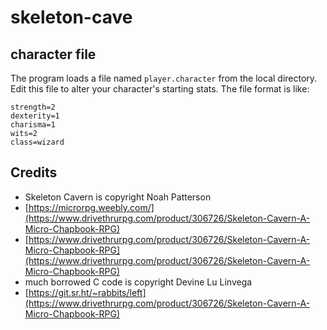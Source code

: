 # skeleton-cave

## character file

The program loads a file named `player.character` from the local directory.  Edit this file to alter your character's starting stats.  The file format is like:

```
strength=2
dexterity=1
charisma=1
wits=2
class=wizard
```

## Credits

* Skeleton Cavern is copyright Noah Patterson
 * [https://microrpg.weebly.com/](https://www.drivethrurpg.com/product/306726/Skeleton-Cavern-A-Micro-Chapbook-RPG)
 * [https://www.drivethrurpg.com/product/306726/Skeleton-Cavern-A-Micro-Chapbook-RPG](https://www.drivethrurpg.com/product/306726/Skeleton-Cavern-A-Micro-Chapbook-RPG)
* much borrowed C code is copyright Devine Lu Linvega
 * [https://git.sr.ht/~rabbits/left](https://www.drivethrurpg.com/product/306726/Skeleton-Cavern-A-Micro-Chapbook-RPG)